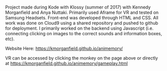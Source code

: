 Project made during Kode with Klossy (summer of 2017) with Kennedy Morganfield and Anya Nuttaki. Primarily used Aframe for VR and tested on Samsung Headsets. Front-end was developed through HTML and CSS. All work was done on Cloud9 using a shared repository and pushed to github for deployment. I primarily worked on the backend using Javascript (i.e. connecting clicking on images to the correct sounds and information boxes, etc).

Website Here: https://kmorganfield.github.io/animemory/

VR can be accessed by clicking the monkey on the page above or directly at https://kmorganfield.github.io/animemory/gameplay.html
